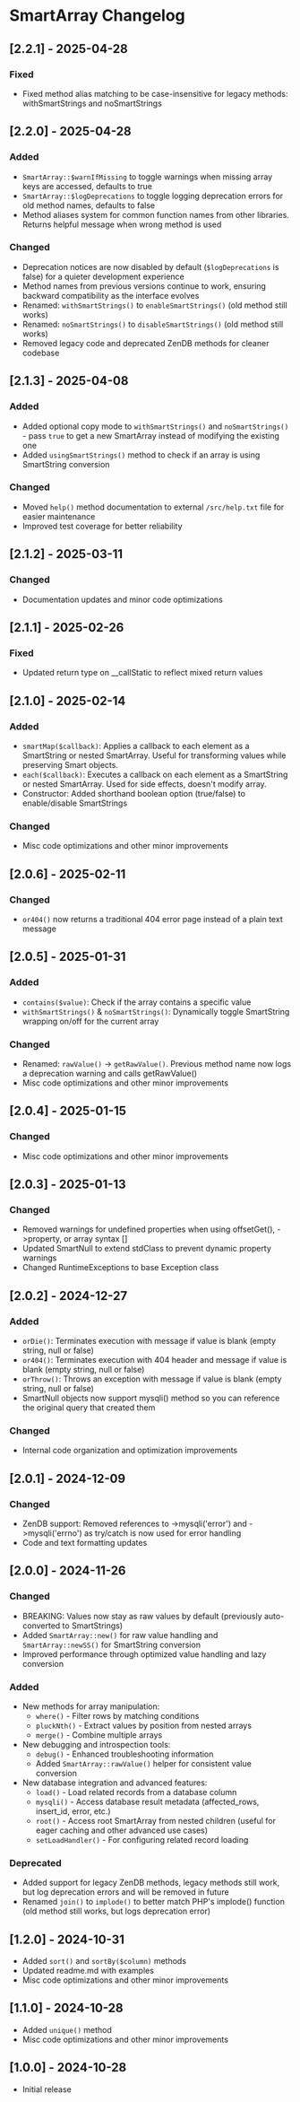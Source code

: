 # SmartArray Changelog

## [2.2.1] - 2025-04-28

### Fixed
- Fixed method alias matching to be case-insensitive for legacy methods: withSmartStrings and noSmartStrings

## [2.2.0] - 2025-04-28

### Added
- `SmartArray::$warnIfMissing` to toggle warnings when missing array keys are accessed, defaults to true
- `SmartArray::$logDeprecations` to toggle logging deprecation errors for old method names, defaults to false
- Method aliases system for common function names from other libraries. Returns helpful message when wrong method is used

### Changed
- Deprecation notices are now disabled by default (`$logDeprecations` is false) for a quieter development experience
- Method names from previous versions continue to work, ensuring backward compatibility as the interface evolves
- Renamed: `withSmartStrings()` to `enableSmartStrings()` (old method still works)
- Renamed: `noSmartStrings()` to `disableSmartStrings()` (old method still works)
- Removed legacy code and deprecated ZenDB methods for cleaner codebase

## [2.1.3] - 2025-04-08

### Added
- Added optional copy mode to `withSmartStrings()` and `noSmartStrings()` - pass `true` to get a new SmartArray instead of modifying the existing one
- Added `usingSmartStrings()` method to check if an array is using SmartString conversion

### Changed
- Moved `help()` method documentation to external `/src/help.txt` file for easier maintenance
- Improved test coverage for better reliability

## [2.1.2] - 2025-03-11

### Changed
- Documentation updates and minor code optimizations

## [2.1.1] - 2025-02-26

### Fixed
- Updated return type on __callStatic to reflect mixed return values

## [2.1.0] - 2025-02-14

### Added
- `smartMap($callback)`: Applies a callback to each element as a SmartString or nested SmartArray.
   Useful for transforming values while preserving Smart objects.
- `each($callback)`: Executes a callback on each element as a SmartString or nested SmartArray. Used for side effects, doesn't modify array.
- Constructor: Added shorthand boolean option (true/false) to enable/disable SmartStrings

### Changed
- Misc code optimizations and other minor improvements

## [2.0.6] - 2025-02-11

### Changed
- `or404()` now returns a traditional 404 error page instead of a plain text message

## [2.0.5] - 2025-01-31

### Added
- `contains($value)`: Check if the array contains a specific value
- `withSmartStrings()` & `noSmartStrings()`: Dynamically toggle SmartString wrapping on/off for the current array

### Changed
- Renamed: `rawValue()` → `getRawValue()`. Previous method name now logs a deprecation warning and calls getRawValue()
- Misc code optimizations and other minor improvements

## [2.0.4] - 2025-01-15

### Changed
- Misc code optimizations and other minor improvements

## [2.0.3] - 2025-01-13

### Changed
- Removed warnings for undefined properties when using offsetGet(), ->property, or array syntax []
- Updated SmartNull to extend stdClass to prevent dynamic property warnings
- Changed RuntimeExceptions to base Exception class

## [2.0.2] - 2024-12-27

### Added
- `orDie()`: Terminates execution with message if value is blank (empty string, null or false)
- `or404()`: Terminates execution with 404 header and message if value is blank (empty string, null or false)
- `orThrow()`: Throws an exception with message if value is blank (empty string, null or false)
- SmartNull objects now support mysqli() method so you can reference the original query that created them

### Changed
- Internal code organization and optimization improvements

## [2.0.1] - 2024-12-09

### Changed
- ZenDB support: Removed references to ->mysqli('error') and ->mysqli('errno') as try/catch is now used for error handling
- Code and text formatting updates

## [2.0.0] - 2024-11-26

### Changed
* BREAKING: Values now stay as raw values by default (previously auto-converted to SmartStrings)
* Added `SmartArray::new()` for raw value handling and `SmartArray::newSS()` for SmartString conversion
* Improved performance through optimized value handling and lazy conversion

### Added
* New methods for array manipulation:
    * `where()` - Filter rows by matching conditions
    * `pluckNth()` - Extract values by position from nested arrays
    * `merge()` - Combine multiple arrays
* New debugging and introspection tools:
    * `debug()` - Enhanced troubleshooting information
    * Added `SmartArray::rawValue()` helper for consistent value conversion
* New database integration and advanced features:
    * `load()` - Load related records from a database column 
    * `mysqli()` - Access database result metadata (affected_rows, insert_id, error, etc.)
    * `root()` - Access root SmartArray from nested children (useful for eager caching and other advanced use cases)
    * `setLoadHandler()` - For configuring related record loading

### Deprecated
- Added support for legacy ZenDB methods, legacy methods still work, but log deprecation errors and will be removed in future
- Renamed `join()` to `implode()` to better match PHP's implode() function (old method still works, but logs deprecation error)

## [1.2.0] - 2024-10-31
* Added `sort()` and `sortBy($column)` methods
* Updated readme.md with examples
* Misc code optimizations and other minor improvements

## [1.1.0] - 2024-10-28
* Added `unique()` method
* Misc code optimizations and other minor improvements

## [1.0.0] - 2024-10-28
* Initial release

